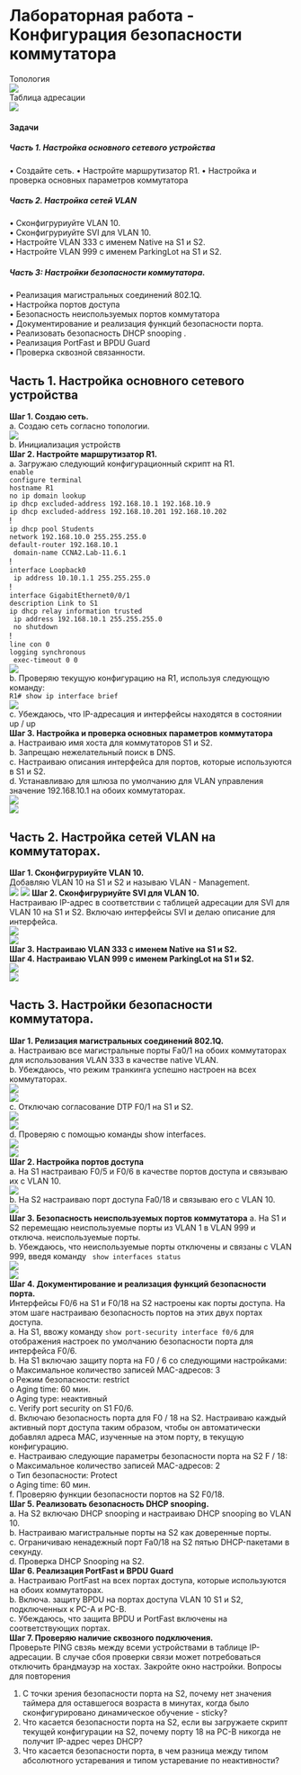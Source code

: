 # Лабораторная работа - Конфигурация безопасности коммутатора 

Топология  
![](https://github.com/Mr-Philip/-Otus-Network-Engineer-/blob/main/laboratory%20works/20.Network%20Security%20Principles/pics/%D0%A2%D0%BE%D0%BF%D0%BE%D0%BB%D0%BE%D0%B3%D0%B8%D1%8F.png)  
Таблица адресации  
![](https://github.com/Mr-Philip/-Otus-Network-Engineer-/blob/main/laboratory%20works/20.Network%20Security%20Principles/pics/%D0%B0%D0%B4%D1%80%D0%B5%D1%81%D0%B0%D1%86%D0%B8%D1%8F.png)  
#### Задачи  
##### Часть 1. Настройка основного сетевого устройства
•	Создайте сеть.
•	Настройте маршрутизатор R1.
•	Настройка и проверка основных параметров коммутатора
##### Часть 2. Настройка сетей VLAN  
•	Сконфигруриуйте VLAN 10.  
•	Сконфигруриуйте SVI для VLAN 10.  
•	Настройте VLAN 333 с именем Native на S1 и S2.  
•	Настройте VLAN 999 с именем ParkingLot на S1 и S2.  
##### Часть 3: Настройки безопасности коммутатора.
•	Реализация магистральных соединений 802.1Q.  
•	Настройка портов доступа  
•	Безопасность неиспользуемых портов коммутатора  
•	Документирование и реализация функций безопасности порта.  
•	Реализовать безопасность DHCP snooping .  
•	Реализация PortFast и BPDU Guard  
•	Проверка сквозной связанности.  
## Часть 1. Настройка основного сетевого устройства
**Шаг 1. Создаю сеть.**  
a.	Создаю сеть согласно топологии.  
![](https://github.com/Mr-Philip/-Otus-Network-Engineer-/blob/main/laboratory%20works/20.Network%20Security%20Principles/pics/11a.PNG)  
b.	Инициализация устройств  
**Шаг 2. Настройте маршрутизатор R1.**  
a.	Загружаю следующий конфигурационный скрипт на R1.  
`enable`  
`configure terminal`  
`hostname R1`  
`no ip domain lookup`  
`ip dhcp excluded-address 192.168.10.1 192.168.10.9`  
`ip dhcp excluded-address 192.168.10.201 192.168.10.202`  
!     
`ip dhcp pool Students`  
 `network 192.168.10.0 255.255.255.0`  
 `default-router 192.168.10.1`  
` domain-name CCNA2.Lab-11.6.1`  
!  
`interface Loopback0`  
` ip address 10.10.1.1 255.255.255.0`  
!  
`interface GigabitEthernet0/0/1`  
 `description Link to S1`  
 `ip dhcp relay information trusted`  
` ip address 192.168.10.1 255.255.255.0`  
` no shutdown`  
!  
`line con 0`  
 `logging synchronous`  
` exec-timeout 0 0`   
![](https://github.com/Mr-Philip/-Otus-Network-Engineer-/blob/main/laboratory%20works/20.Network%20Security%20Principles/pics/12a.PNG)  
b.	Проверяю текущую конфигурацию на R1, используя следующую команду:  
`R1# show ip interface brief`  
![](https://github.com/Mr-Philip/-Otus-Network-Engineer-/blob/main/laboratory%20works/20.Network%20Security%20Principles/pics/12b.PNG)  
c.	Убеждаюсь, что IP-адресация и интерфейсы находятся в состоянии up / up  
![]()  
**Шаг 3. Настройка и проверка основных параметров коммутатора**  
a.	Настраиваю имя хоста для коммутаторов S1 и S2.    
b.	Запрещаю нежелательный поиск в DNS.  
c.	Настраиваю описания интерфейса для портов, которые используются в S1 и S2.  
d.	Устанавливаю для шлюза по умолчанию для VLAN управления значение 192.168.10.1 на обоих коммутаторах.  
![](https://github.com/Mr-Philip/-Otus-Network-Engineer-/blob/main/laboratory%20works/20.Network%20Security%20Principles/pics/13as1.PNG)  
![](https://github.com/Mr-Philip/-Otus-Network-Engineer-/blob/main/laboratory%20works/20.Network%20Security%20Principles/pics/13as2.PNG) 
## Часть 2. Настройка сетей VLAN на коммутаторах.  
**Шаг 1. Сконфигруриуйте VLAN 10.**  
Добавляю VLAN 10 на S1 и S2 и называю VLAN - Management.  
![](https://github.com/Mr-Philip/-Otus-Network-Engineer-/blob/main/laboratory%20works/20.Network%20Security%20Principles/pics/21s1.PNG) 
![](https://github.com/Mr-Philip/-Otus-Network-Engineer-/blob/main/laboratory%20works/20.Network%20Security%20Principles/pics/21s2.PNG) 
**Шаг 2. Сконфигруриуйте SVI для VLAN 10.**  
Настраиваю IP-адрес в соответствии с таблицей адресации для SVI для VLAN 10 на S1 и S2. Включаю интерфейсы SVI и делаю описание для интерфейса.  
![](https://github.com/Mr-Philip/-Otus-Network-Engineer-/blob/main/laboratory%20works/20.Network%20Security%20Principles/pics/22s1.PNG)  
![](https://github.com/Mr-Philip/-Otus-Network-Engineer-/blob/main/laboratory%20works/20.Network%20Security%20Principles/pics/22s2.PNG)  
**Шаг 3. Настраиваю VLAN 333 с именем Native на S1 и S2.**   
**Шаг 4. Настраиваю VLAN 999 с именем ParkingLot на S1 и S2.**  
![](https://github.com/Mr-Philip/-Otus-Network-Engineer-/blob/main/laboratory%20works/20.Network%20Security%20Principles/pics/234s1.PNG)  
![](https://github.com/Mr-Philip/-Otus-Network-Engineer-/blob/main/laboratory%20works/20.Network%20Security%20Principles/pics/234s2.PNG)  
## Часть 3. Настройки безопасности коммутатора.
**Шаг 1. Релизация магистральных соединений 802.1Q.**  
a.	Настраиваю все магистральные порты Fa0/1 на обоих коммутаторах для использования VLAN 333 в качестве native VLAN.  
b.	Убеждаюсь, что режим транкинга успешно настроен на всех коммутаторах.  
![](https://github.com/Mr-Philip/-Otus-Network-Engineer-/blob/main/laboratory%20works/20.Network%20Security%20Principles/pics/31bs1.PNG)  
![](https://github.com/Mr-Philip/-Otus-Network-Engineer-/blob/main/laboratory%20works/20.Network%20Security%20Principles/pics/31bs2.PNG)  
c.	Отключаю согласование DTP F0/1 на S1 и S2.  
![](https://github.com/Mr-Philip/-Otus-Network-Engineer-/blob/main/laboratory%20works/20.Network%20Security%20Principles/pics/31cs1.PNG)  
![](https://github.com/Mr-Philip/-Otus-Network-Engineer-/blob/main/laboratory%20works/20.Network%20Security%20Principles/pics/31cs2.PNG)  
d.	Проверяю с помощью команды show interfaces.  
![](https://github.com/Mr-Philip/-Otus-Network-Engineer-/blob/main/laboratory%20works/20.Network%20Security%20Principles/pics/31ds1.PNG)  
![](https://github.com/Mr-Philip/-Otus-Network-Engineer-/blob/main/laboratory%20works/20.Network%20Security%20Principles/pics/31ds2.PNG)  
**Шаг 2. Настройка портов доступа**  
a.	На S1 настраиваю F0/5 и F0/6 в качестве портов доступа и связываю их с VLAN 10.  
![](https://github.com/Mr-Philip/-Otus-Network-Engineer-/blob/main/laboratory%20works/20.Network%20Security%20Principles/pics/32a.PNG)  
b.	На S2 настраиваю порт доступа Fa0/18 и связываю его с VLAN 10.  
![](https://github.com/Mr-Philip/-Otus-Network-Engineer-/blob/main/laboratory%20works/20.Network%20Security%20Principles/pics/32b.PNG)  
**Шаг 3. Безопасность неиспользуемых портов коммутатора**
a.	На S1 и S2 перемещаю неиспользуемые порты из VLAN 1 в VLAN 999 и отключа. неиспользуемые порты.  
b.	Убеждаюсь, что неиспользуемые порты отключены и связаны с VLAN 999, введя команду ` show interfaces status`  
![](https://github.com/Mr-Philip/-Otus-Network-Engineer-/blob/main/laboratory%20works/20.Network%20Security%20Principles/pics/3bs1.PNG)  
![](https://github.com/Mr-Philip/-Otus-Network-Engineer-/blob/main/laboratory%20works/20.Network%20Security%20Principles/pics/3bs2.PNG)  
**Шаг 4. Документирование и реализация функций безопасности порта.**  
Интерфейсы F0/6 на S1 и F0/18 на S2 настроены как порты доступа. На этом шаге настраиваю безопасность портов на этих двух портах доступа.  
a.	На S1, ввожу  команду `show port-security interface f0/6`  для отображения настроек по умолчанию безопасности порта для интерфейса F0/6.  
![]()  
b.	На S1 включаю защиту порта на F0 / 6 со следующими настройками:  
o	Максимальное количество записей MAC-адресов: 3  
o	Режим безопасности: restrict  
o	Aging time: 60 мин.  
o	Aging type: неактивный  
c.	Verify port security on S1 F0/6.  
![]()  
![]()  
d.	Включаю безопасность порта для F0 / 18 на S2. Настраиваю каждый активный порт доступа таким образом, чтобы он автоматически добавлял адреса МАС, изученные на этом порту, в текущую конфигурацию.  
![]()  
e.	Настраиваю следующие параметры безопасности порта на S2 F / 18:  
o	Максимальное количество записей MAC-адресов: 2  
o	Тип безопасности: Protect  
o	Aging time: 60 мин.  
![]()  
f.	Проверяю функции безопасности портов на S2 F0/18.  
![]()  
**Шаг 5. Реализовать безопасность DHCP snooping.**  
a.	На S2 включаю DHCP snooping и настраиваю DHCP snooping во VLAN 10.  
![]()  
b.	Настраиваю магистральные порты на S2 как доверенные порты.  
![]()  
c.	Ограничиваю ненадежный порт Fa0/18 на S2 пятью DHCP-пакетами в секунду.  
![]()  
d.	Проверка DHCP Snooping на S2.  
![]()  
**Шаг 6. Реализация PortFast и BPDU Guard**  
a.	Настраиваю PortFast на всех портах доступа, которые используются на обоих коммутаторах.  
![]()  
b.	Включа. защиту BPDU на портах доступа VLAN 10 S1 и S2, подключенных к PC-A и PC-B.  
![]()  
c.	Убеждаюсь, что защита BPDU и PortFast включены на соответствующих портах.  
![]()  
**Шаг 7. Проверяю наличие сквозного ⁪подключения.**  
![]()  
Проверьте PING свзяь между всеми устройствами в таблице IP-адресации. В случае сбоя проверки связи может потребоваться отключить брандмауэр на хостах.
Закройте окно настройки.
Вопросы для повторения
1.	С точки зрения безопасности порта на S2, почему нет значения таймера для оставшегося возраста в минутах, когда было сконфигурировано динамическое обучение - sticky?
2.	Что касается безопасности порта на S2, если вы загружаете скрипт текущей конфигурации на S2, почему порту 18 на PC-B никогда не получит IP-адрес через DHCP?
3.	Что касается безопасности порта, в чем разница между типом абсолютного устаревания и типом устаревание по неактивности?

